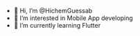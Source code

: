 - 👋 Hi, I’m @HichemGuessab
- 👀 I’m interested in Mobile App developing 
- 🌱 I’m currently learning Flutter

<!---
HichemGuessab/HichemGuessab is a ✨ special ✨ repository because its `README.md` (this file) appears on your GitHub profile.
You can click the Preview link to take a look at your changes.



--->
